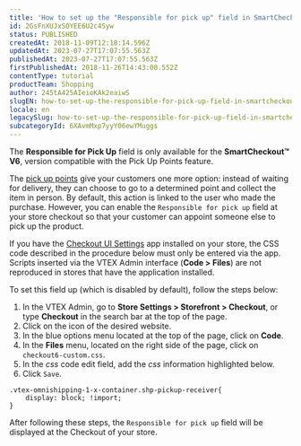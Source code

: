 ```yaml
---
title: 'How to set up the "Responsible for pick up" field in SmartCheckout™ V6'
id: 2GsFnXUJxSOYEE6U2c4Syw
status: PUBLISHED
createdAt: 2018-11-09T12:18:14.596Z
updatedAt: 2023-07-27T17:07:55.563Z
publishedAt: 2023-07-27T17:07:55.563Z
firstPublishedAt: 2018-11-26T14:43:00.552Z
contentType: tutorial
productTeam: Shopping
author: 245tA425AIeioKAk2eaiwS
slugEN: how-to-set-up-the-responsible-for-pick-up-field-in-smartcheckout-v6
locale: en
legacySlug: how-to-set-up-the-responsible-for-pick-up-field-in-smartcheckout-v6
subcategoryId: 6XAvmMxp7yyY06ewYMuggs
---
```


<div class="alert alert-info">
The <strong>Responsible for Pick Up</strong> field is only available for the <strong>SmartCheckout™ V6</strong>, version compatible with the Pick Up Points feature.
</div>

The [pick up points](/tutorial/configurar-pontos-de-retirada-pickup-points?locale=en) give your customers one more option: instead of waiting for delivery, they can choose to go to a determined point and collect the item in person. By default, this action is linked to the user who made the purchase. However, you can enable the `Responsible for pick up` field at your store checkout so that your customer can appoint someone else to pick up the product.

<div class="alert alert-warning">
If you have the <a href="https://developers.vtex.com/vtex-developer-docs/docs/vtex-checkout-ui-settings">Checkout UI Settings</a> app installed on your store, the CSS code described in the procedure below must only be entered via the app. Scripts inserted via the VTEX Admin interface (<b>Code > Files</b>) are not reproduced in stores that have the application installed.
</div>

To set this field up (which is disabled by default), follow the steps below:

1. In the VTEX Admin, go to __Store Settings > Storefront > Checkout__, or type __Checkout__ in the search bar at the top of the page.
2. Click on the <i class="fas fa-cog" alt="engrenagem azul"></i> icon of the desired website.
3. In the blue options menu located at the top of the page, click on __Code__.
4. In the __Files__ menu, located on the right side of the page, click on `checkout6-custom.css`.
5. In the _css_ code edit field, add the _css_ information highlighted below.
6. Click `Save`.

```
.vtex-omnishipping-1-x-container.shp-pickup-receiver{
    display: block; !import;
}
```

After following these steps, the `Responsible for pick up` field will be displayed at the Checkout of your store.
